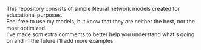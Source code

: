 This repository consists of simple Neural network models created for educational purposes.  
Feel free to use my models, but know that they are neither the best, nor the most optimized.  
I've made som extra comments to better help you understand what's going on and in the future i'll add more examples 
